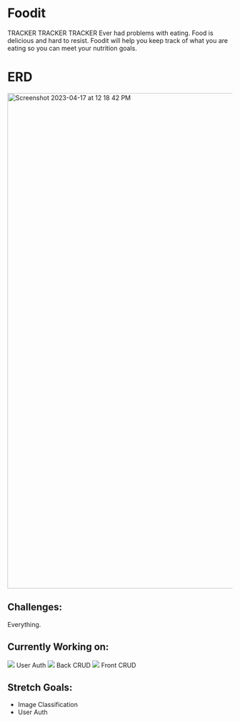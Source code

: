 # Foodit

TRACKER TRACKER TRACKER
Ever had problems with eating. Food is delicious and hard to resist. Foodit will help you keep track of what you are eating so you can meet your nutrition goals.

# ERD

<img width="1109" alt="Screenshot 2023-04-17 at 12 18 42 PM" src="https://user-images.githubusercontent.com/76601270/232548633-796c8baa-4d65-4b0b-8a3b-d2618450416f.png">


## Challenges:
Everything.


## Currently Working on:
![](https://geps.dev/progress/60?dangerColor=800000&successColor=ff9900&successColor=006600) User Auth
![](https://geps.dev/progress/55?dangerColor=800000&successColor=ff9900&warningColor=006600) Back CRUD
![](https://geps.dev/progress/35?dangerColor=800000&successColor=ff9900&warningColor=006600) Front CRUD
## Stretch Goals:
 - Image Classification
 - User Auth

 
